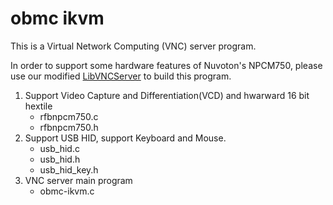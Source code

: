 # obmc ikvm
This is a Virtual Network Computing (VNC) server program.

In order to support some hardware features of Nuvoton's NPCM750, please use our modified [LibVNCServer](https://github.com/Nuvoton-Israel/libvncserver) to build this program.
1) Support Video Capture and Differentiation(VCD) and hwarward 16 bit hextile
    * rfbnpcm750.c
    * rfbnpcm750.h
2) Support USB HID, support Keyboard and Mouse.
    * usb_hid.c
    * usb_hid.h
    * usb_hid_key.h 
3) VNC server main program
    * obmc-ikvm.c
